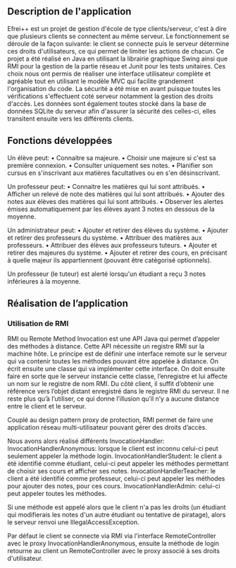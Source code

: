 ## Description de l'application

Efrei++ est un projet de gestion d'école de type clients/serveur, c'est à dire que plusieurs clients se connectent au même serveur. Le fonctionnement se déroule de la façon suivante: le client se connecte puis le serveur détermine ces droits d'utilisateurs, ce qui permet de limiter les actions de chacun.
Ce projet a été réalisé en Java en utilisant la librairie graphique Swing ainsi que RMI pour la gestion de la partie réseau et Junit pour les tests unitaires. Ces choix nous ont permis de réaliser une interface utilisateur complète et agréable tout en utilisant le modèle MVC qui facilite grandement l'organisation du code.
La sécurité a été mise en avant puisque toutes les vérifications s'effectuent coté serveur notamment la gestion des droits d'accès. Les données sont également toutes stocké dans la base de données SQLite du serveur afin d'assurer la sécurité des celles-ci, elles transitent ensuite vers les différents clients.

## Fonctions développées 

Un élève peut:
• Connaitre sa majeure.
•	Choisir une majeure si c'est sa première connexion.
• Consulter uniquement ses notes.
• Planifier son cursus en s'inscrivant aux matières facultatives ou en s'en désinscrivant.

Un professeur peut:
•  Connaitre les matières qui lui sont attribués.
•  Afficher un relevé de note des matières qui lui sont attribués.
•  Ajouter des notes aux élèves des matières qui lui sont attribués.
•  Observer les alertes émises automatiquement par les élèves ayant 3 notes en dessous de la moyenne.

Un administrateur peut:
•  Ajouter et retirer des élèves du système.
•  Ajouter et retirer des professeurs du système.
•	 Attribuer des matières aux professeurs.
•	 Attribuer des élèves aux professeurs tuteurs.
•  Ajouter et retirer des majeures du système.
•  Ajouter et retirer des cours, en précisant à quelle majeur ils appartiennent (pouvant être catégorisé optionnels).

Un professeur (le tuteur) est alerté lorsqu'un étudiant a reçu 3 notes inférieures à la moyenne.


## Réalisation de l’application

### Utilisation de RMI

RMI ou Remote Method Invocation est une API Java qui permet d’appeler des méthodes à distance. Cette API nécessite un registre RMI sur la machine hôte.
Le principe est de définir une interface remote sur le serveur qui va contenir toutes les méthodes pouvant être appelée à distance. On écrit ensuite une classe qui va implémenter
cette interface. On doit ensuite faire en sorte que le serveur instancie cette classe, l’enregistre et lui affecte un nom sur le registre de nom RMI.
Du côté client, il suffit d’obtenir une référence vers l’objet distant enregistré dans le registre RMI du serveur. Il ne reste plus qu’à l’utiliser, ce qui donne l’illusion qu’il n’y a aucune
distance entre le client et le serveur.

Couplé au design pattern proxy de protection, RMI permet de faire une application réseau multi-utilisateur pouvant gérer des droits d’accès.

Nous avons alors réalisé différents InvocationHandler:
  InvocationHandlerAnonymous: lorsque le client est inconnu celui-ci peut seulement appeler la méthode login.
  InvocationHandlerStudent: le client a été identifié comme étudiant, celui-ci peut appeler les méthodes permettant de choisir ses cours et afficher ses notes.
  InvocationHandlerTeacher: le client a été identifié comme professeur, celui-ci peut appeler les méthodes pour ajouter des notes, pour ces cours.
  InvocationHandlerAdmin: celui-ci peut appeler toutes les méthodes.
  
Si une méthode est appelé alors que le client n'a pas les droits (un étudiant qui modifierais les notes d'un autre étudiant ou tentative de piratage), alors le serveur
renvoi une IllegalAccessException.

Par défaut le client se connecte via RMI via l'interface RemoteController avec le proxy InvocationHandlerAnonymous, ensuite la méthode de login retourne au client un RemoteController avec le proxy associé à ses droits d'utilisateur.

